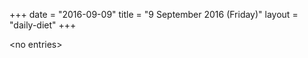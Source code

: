 +++
date = "2016-09-09"
title = "9 September 2016 (Friday)"
layout = "daily-diet"
+++

\<no entries\>